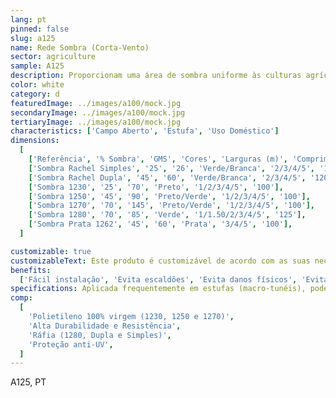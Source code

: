 ```yaml
---
lang: pt
pinned: false
slug: a125
name: Rede Sombra (Corta-Vento)
sector: agriculture
sample: A125
description: Proporcionam uma área de sombra uniforme às culturas agrícolas, controlando a incidência da luz solar nas mesmas e, assim, evitando acidentes fisiológicos como escaldões. Evita a dessiminação de doenças culturais, assim como danos físicos causados pelo vento.
color: white
category: d
featuredImage: ../images/a100/mock.jpg
secondaryImage: ../images/a100/mock.jpg
tertiaryImage: ../images/a100/mock.jpg
characteristics: ['Campo Aberto', 'Estufa', 'Uso Doméstico']
dimensions:
  [
    ['Referência', '% Sombra', 'GMS', 'Cores', 'Larguras (m)', 'Comprimento (m)'],
    ['Sombra Rachel Simples', '25', '26', 'Verde/Branca', '2/3/4/5', '120'],
    ['Sombra Rachel Dupla', '45', '60', 'Verde/Branca', '2/3/4/5', '120'],
    ['Sombra 1230', '25', '70', 'Preto', '1/2/3/4/5', '100'],
    ['Sombra 1250', '45', '90', 'Preto/Verde', '1/2/3/4/5', '100'],
    ['Sombra 1270', '70', '145', 'Preto/Verde', '1/2/3/4/5', '100'],
    ['Sombra 1280', '70', '85', 'Verde', '1/1.50/2/3/4/5', '125'],
    ['Sombra Prata 1262', '45', '60', 'Prata', '3/4/5', '100'],
  ]

customizable: true
customizableText: Este produto é customizável de acordo com as suas necessidades. Contacte-nos para mais informações.
benefits:
  ['Fácil instalação', 'Evita escaldões', 'Evita danos físicos', 'Evita dessiminação de doenças']
specifications: Aplicada frequentemente em estufas (macro-tunéis), pode também ser utilizada como rede de abrigo, corta-vento, vedação, ou, ainda, na pecuária como abrigo do gado. Também poderão ter aplicação como redes de cobertura em parques de estacionamento e/ou piscinas.
comp:
  [
    'Polietileno 100% virgem (1230, 1250 e 1270)',
    'Alta Durabilidade e Resistência',
    'Ráfia (1280, Dupla e Simples)',
    'Proteção anti-UV',
  ]
---
```


A125, PT
